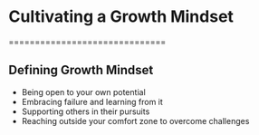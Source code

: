 # Cultivating a Growth Mindset
==============================
## Defining Growth Mindset
- Being open to your own potential
- Embracing failure and learning from it
- Supporting others in their pursuits
- Reaching outside your comfort zone to overcome challenges
